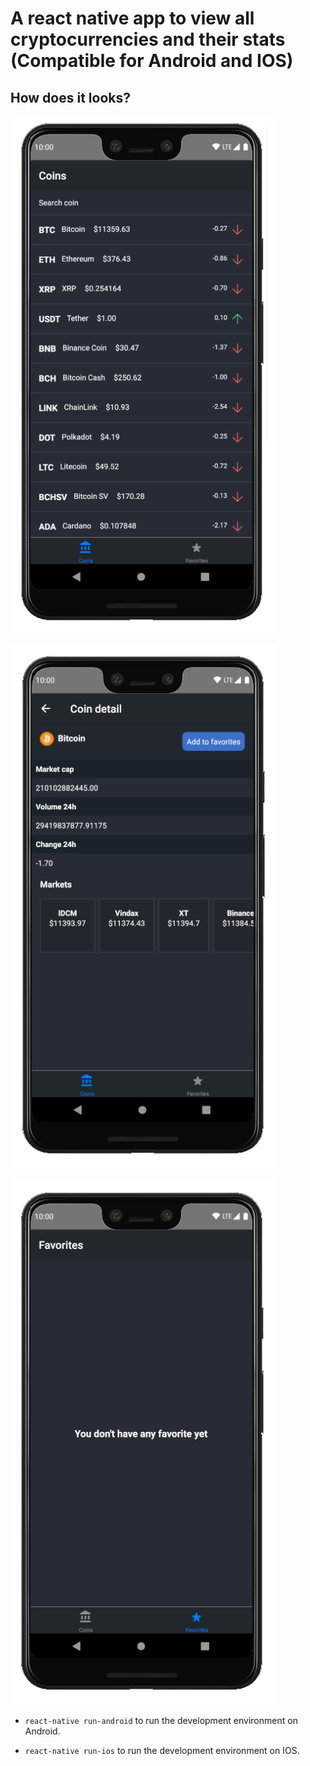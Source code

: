# A react native app to view all cryptocurrencies and their stats (Compatible for Android and IOS)

## How does it looks?

![Home](./src/assets/home.png)

![Detail](./src/assets/detail.png)

![Favorites](./src/assets/favorites.png)

- `react-native run-android` to run the development environment on Android.

- `react-native run-ios` to run the development environment on IOS.
